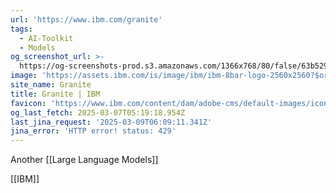 ```yaml
---
url: 'https://www.ibm.com/granite'
tags:
  - AI-Toolkit
  - Models
og_screenshot_url: >-
  https://og-screenshots-prod.s3.amazonaws.com/1366x768/80/false/63b529e55f0c47ec5a43ca5667bdbc6f19dba16c394f894f59572346ea63978a.jpeg
image: 'https://assets.ibm.com/is/image/ibm/ibm-8bar-logo-2560x2560?$original$'
site_name: Granite
title: Granite | IBM
favicon: 'https://www.ibm.com/content/dam/adobe-cms/default-images/icon-512x512.png'
og_last_fetch: 2025-03-07T05:19:18.954Z
last_jina_request: '2025-03-09T06:09:11.341Z'
jina_error: 'HTTP error! status: 429'
---
```


Another [[Large Language Models]]

[[IBM]]

